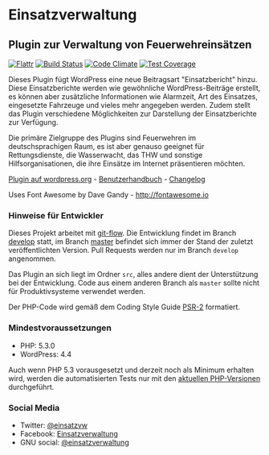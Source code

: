 # Einsatzverwaltung
## Plugin zur Verwaltung von Feuerwehreins&auml;tzen

[![Flattr](https://api.flattr.com/button/flattr-badge-large.png)](https://flattr.com/thing/2638688/abraineinsatzverwaltung-on-GitHub) [![Build Status](https://travis-ci.org/abrain/einsatzverwaltung.svg)](https://travis-ci.org/abrain/einsatzverwaltung) [![Code Climate](https://codeclimate.com/github/abrain/einsatzverwaltung/badges/gpa.svg)](https://codeclimate.com/github/abrain/einsatzverwaltung) [![Test Coverage](https://codeclimate.com/github/abrain/einsatzverwaltung/badges/coverage.svg)](https://codeclimate.com/github/abrain/einsatzverwaltung/coverage)

Dieses Plugin f&uuml;gt WordPress eine neue Beitragsart "Einsatzbericht" hinzu. Diese Einsatzberichte werden wie gew&ouml;hnliche WordPress-Beitr&auml;ge erstellt, es k&ouml;nnen aber zus&auml;tzliche Informationen wie Alarmzeit, Art des Einsatzes, eingesetzte Fahrzeuge und vieles mehr angegeben werden. Zudem stellt das Plugin verschiedene M&ouml;glichkeiten zur Darstellung der Einsatzberichte zur Verf&uuml;gung.

Die prim&auml;re Zielgruppe des Plugins sind Feuerwehren im deutschsprachigen Raum, es ist aber genauso geeignet f&uuml;r Rettungsdienste, die Wasserwacht, das THW und sonstige Hilfsorganisationen, die ihre Eins&auml;tze im Internet pr&auml;sentieren m&ouml;chten.

[Plugin auf wordpress.org](https://wordpress.org/plugins/einsatzverwaltung/) - [Benutzerhandbuch](https://einsatzverwaltung.abrain.de/dokumentation/) - [Changelog](https://github.com/abrain/einsatzverwaltung/releases)

Uses Font Awesome by Dave Gandy - http://fontawesome.io

### Hinweise f&uuml;r Entwickler
Dieses Projekt arbeitet mit [git-flow](http://nvie.com/posts/a-successful-git-branching-model/).
Die Entwicklung findet im Branch [develop](https://github.com/abrain/einsatzverwaltung/tree/develop) statt, im Branch [master](https://github.com/abrain/einsatzverwaltung/tree/master) befindet sich immer der Stand der zuletzt ver&ouml;ffentlichten Version.
Pull Requests werden nur im Branch `develop` angenommen.

Das Plugin an sich liegt im Ordner `src`, alles andere dient der Unterst&uuml;tzung bei der Entwicklung.
Code aus einem anderen Branch als `master` sollte nicht f&uuml;r Produktivsysteme verwendet werden.

Der PHP-Code wird gem&auml;&szlig; dem Coding Style Guide [PSR-2](http://www.php-fig.org/psr/psr-2/) formatiert.

### Mindestvoraussetzungen
* PHP: 5.3.0
* WordPress: 4.4

Auch wenn PHP 5.3 vorausgesetzt und derzeit noch als Minimum erhalten wird, werden die automatisierten Tests nur mit den [aktuellen PHP-Versionen](https://secure.php.net/supported-versions.php) durchgef&uuml;hrt.

### Social Media

* Twitter: [@einsatzvw](https://twitter.com/einsatzvw)
* Facebook: [Einsatzverwaltung](https://www.facebook.com/einsatzverwaltung/)
* GNU social: [@einsatzverwaltung](https://gnusocial.abrain.de/einsatzverwaltung)
